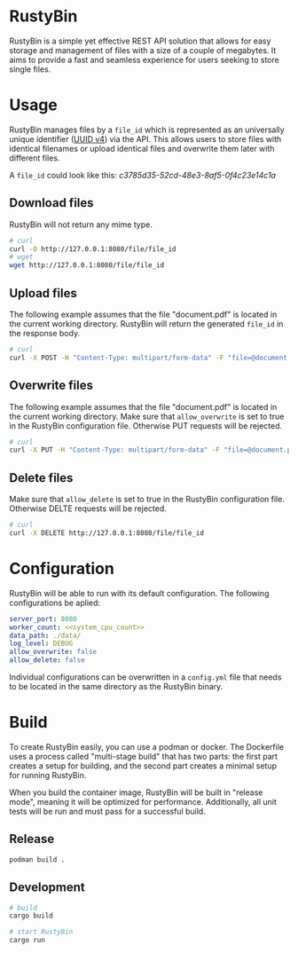 # RustyBin
RustyBin is a simple yet effective REST API solution that allows for easy storage and management of files with a size of a couple of megabytes. It aims to provide a fast and seamless experience for users seeking to store single files.

# Usage
RustyBin manages files by a `file_id` which is represented as an universally unique identifier ([UUID v4](https://crates.io/crates/uuid)) via the API. This allows users to store files with identical filenames or upload identical files and overwrite them later with different files.

A `file_id` could look like this: *c3785d35-52cd-48e3-8af5-0f4c23e14c1a*

## Download files
RustyBin will not return any mime type.

```bash
# curl
curl -O http://127.0.0.1:8080/file/file_id
# wget
wget http://127.0.0.1:8080/file/file_id
```

## Upload files
The following example assumes that the file "document.pdf" is located in the current working directory. RustyBin will return the generated `file_id` in the response body.

```bash
# curl
curl -X POST -H "Content-Type: multipart/form-data" -F "file=@document.pdf" http://127.0.0.1:8080/file
```

## Overwrite files
The following example assumes that the file "document.pdf" is located in the current working directory. Make sure that `allow_overwrite` is set to true in the RustyBin configuration file. Otherwise PUT requests will be rejected.

```bash
# curl
curl -X PUT -H "Content-Type: multipart/form-data" -F "file=@document.pdf" http://127.0.0.1:8080/file/file_id
```

## Delete files
 Make sure that `allow_delete` is set to true in the RustyBin configuration file. Otherwise DELTE requests will be rejected.

```bash
# curl
curl -X DELETE http://127.0.0.1:8080/file/file_id
```
# Configuration
RustyBin will be able to run with its default configuration. The following configurations be aplied:
```yaml
server_port: 8080
worker_count: <<system_cpu_count>>
data_path: ./data/
log_level: DEBUG
allow_overwrite: false
allow_delete: false
```
Individual configurations can be overwritten in a `config.yml` file that needs to be located in the same directory as the RustyBin binary.

# Build
To create RustyBin easily, you can use a podman or docker. The Dockerfile uses a process called "multi-stage build" that has two parts: the first part creates a setup for building, and the second part creates a minimal setup for running RustyBin.

When you build the container image, RustyBin will be built in "release mode", meaning it will be optimized for performance. Additionally, all unit tests will be run and must pass for a successful build.

## Release
```bash
podman build .
```

## Development
```bash
# build
cargo build

# start RustyBin
cargo run
```
